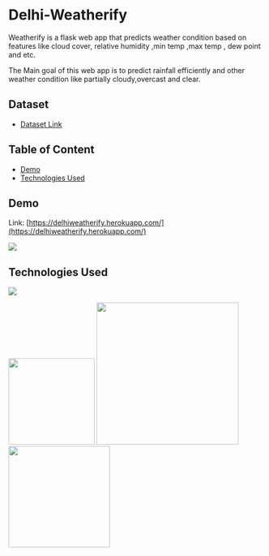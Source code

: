# Delhi-Weatherify
Weatherify is a flask web app that predicts weather condition based on features like cloud cover, relative humidity ,min temp ,max temp , dew point and etc.

The Main goal of this web app is to predict rainfall efficiently and other weather condition like partially cloudy,overcast and clear.


## Dataset

 - [Dataset Link](https://www.visualcrossing.com/weather/weather-data-services#/editDataDefinition)

## Table of Content
  * [Demo](#demo)
  * [Technologies Used](#TechnologiesUsed)


## Demo
Link: [https://delhiweatherify.herokuapp.com/](https://delhiweatherify.herokuapp.com/)

[![](https://i.imgur.com/fvUwB6o.png)](https://delhiweatherify.herokuapp.com/)

## Technologies Used
![](https://forthebadge.com/images/badges/made-with-python.svg)

[<img target="_blank" src="https://flask.palletsprojects.com/en/1.1.x/_images/flask-logo.png" width=170>](https://flask.palletsprojects.com/en/1.1.x/) [<img target="_blank" src="https://number1.co.za/wp-content/uploads/2017/10/gunicorn_logo-300x85.png" width=280>](https://gunicorn.org) [<img target="_blank" src="https://scikit-learn.org/stable/_static/scikit-learn-logo-small.png" width=200>](https://scikit-learn.org/stable/) 
